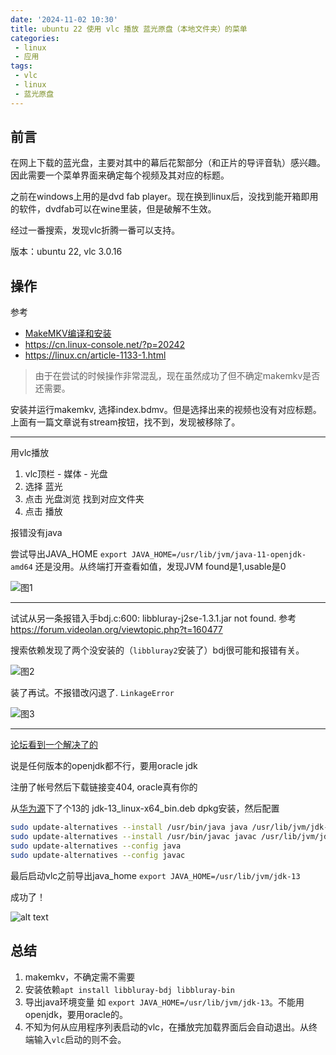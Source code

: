 ```yaml
---
date: '2024-11-02 10:30'
title: ubuntu 22 使用 vlc 播放 蓝光原盘（本地文件夹）的菜单
categories: 
 - linux
 - 应用
tags:
 - vlc
 - linux
 - 蓝光原盘
---
```

## 前言
在网上下载的蓝光盘，主要对其中的幕后花絮部分（和正片的导评音轨）感兴趣。因此需要一个菜单界面来确定每个视频及其对应的标题。

之前在windows上用的是dvd fab player。现在换到linux后，没找到能开箱即用的软件，dvdfab可以在wine里装，但是破解不生效。

经过一番搜索，发现vlc折腾一番可以支持。

版本：ubuntu 22, vlc 3.0.16

## 操作
参考
- [MakeMKV编译和安装](https://forum.makemkv.com/forum/viewtopic.php?f=3&t=224)
- https://cn.linux-console.net/?p=20242
- https://linux.cn/article-1133-1.html

> 由于在尝试的时候操作非常混乱，现在虽然成功了但不确定makemkv是否还需要。

安装并运行makemkv, 选择index.bdmv。但是选择出来的视频也没有对应标题。上面有一篇文章说有stream按钮，找不到，发现被移除了。

----
用vlc播放
1. vlc顶栏 - 媒体 - 光盘
2. 选择 蓝光
3. 点击 光盘浏览 找到对应文件夹
4. 点击 播放

报错没有java

尝试导出JAVA_HOME
`export JAVA_HOME=/usr/lib/jvm/java-11-openjdk-amd64`
还是没用。从终端打开查看如值，发现JVM found是1,usable是0

![图1](./res/1.png)

----
试试从另一条报错入手bdj.c:600: libbluray-j2se-1.3.1.jar not found.
参考 https://forum.videolan.org/viewtopic.php?t=160477

搜索依赖发现了两个没安装的（`libbluray2`安装了）bdj很可能和报错有关。

![图2](./res/2.png)


装了再试。不报错改闪退了. `LinkageError`

![图3](./res/3.png)

----
[论坛看到一个解决了的](https://forum.videolan.org/viewtopic.php?t=162509)

说是任何版本的openjdk都不行，要用oracle jdk

注册了帐号然后下载链接变404, oracle真有你的

从[华为源](https://mirrors.huaweicloud.com/java/jdk/13+33/)下了个13的 
jdk-13_linux-x64_bin.deb 
dpkg安装，然后配置
```sh
sudo update-alternatives --install /usr/bin/java java /usr/lib/jvm/jdk-13/bin/java 2
sudo update-alternatives --install /usr/bin/javac javac /usr/lib/jvm/jdk-13/bin/javac 2
sudo update-alternatives --config java
sudo update-alternatives --config javac
```

最后启动vlc之前导出java_home
`export JAVA_HOME=/usr/lib/jvm/jdk-13`

成功了！

![alt text](./res/4.png)

## 总结
1. makemkv，不确定需不需要
2. 安装依赖`apt install libbluray-bdj libbluray-bin`
3. 导出java环境变量 如 `export JAVA_HOME=/usr/lib/jvm/jdk-13`。不能用openjdk，要用oracle的。
4. 不知为何从应用程序列表启动的vlc，在播放完加载界面后会自动退出。从终端输入`vlc`启动的则不会。